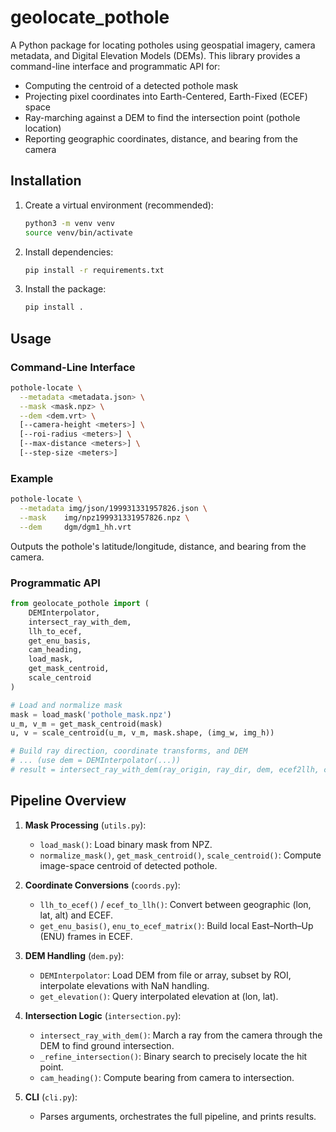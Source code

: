 # geolocate_pothole

A Python package for locating potholes using geospatial imagery, camera metadata, and Digital Elevation Models (DEMs). This library provides a command-line interface and programmatic API for:

- Computing the centroid of a detected pothole mask
- Projecting pixel coordinates into Earth-Centered, Earth-Fixed (ECEF) space
- Ray-marching against a DEM to find the intersection point (pothole location)
- Reporting geographic coordinates, distance, and bearing from the camera

## Installation

1. Create a virtual environment (recommended):
   ```bash
   python3 -m venv venv
   source venv/bin/activate
   ```
2. Install dependencies:
   ```bash
   pip install -r requirements.txt
   ```
3. Install the package:
   ```bash
   pip install .
   ```

## Usage

### Command-Line Interface

```bash
pothole-locate \
  --metadata <metadata.json> \
  --mask <mask.npz> \
  --dem <dem.vrt> \
  [--camera-height <meters>] \
  [--roi-radius <meters>] \
  [--max-distance <meters>] \
  [--step-size <meters>]
```

### Example

```bash
pothole-locate \
  --metadata img/json/199931331957826.json \
  --mask    img/npz199931331957826.npz \
  --dem     dgm/dgm1_hh.vrt
```

Outputs the pothole's latitude/longitude, distance, and bearing from the camera.

### Programmatic API

```python
from geolocate_pothole import (
    DEMInterpolator,
    intersect_ray_with_dem,
    llh_to_ecef,
    get_enu_basis,
    cam_heading,
    load_mask,
    get_mask_centroid,
    scale_centroid
)

# Load and normalize mask
mask = load_mask('pothole_mask.npz')
u_m, v_m = get_mask_centroid(mask)
u, v = scale_centroid(u_m, v_m, mask.shape, (img_w, img_h))

# Build ray direction, coordinate transforms, and DEM
# ... (use dem = DEMInterpolator(...))
# result = intersect_ray_with_dem(ray_origin, ray_dir, dem, ecef2llh, cam_height)
```

## Pipeline Overview

1. **Mask Processing** (`utils.py`):
   - `load_mask()`: Load binary mask from NPZ.
   - `normalize_mask()`, `get_mask_centroid()`, `scale_centroid()`: Compute image-space centroid of detected pothole.

2. **Coordinate Conversions** (`coords.py`):
   - `llh_to_ecef()` / `ecef_to_llh()`: Convert between geographic (lon, lat, alt) and ECEF.
   - `get_enu_basis()`, `enu_to_ecef_matrix()`: Build local East–North–Up (ENU) frames in ECEF.

3. **DEM Handling** (`dem.py`):
   - `DEMInterpolator`: Load DEM from file or array, subset by ROI, interpolate elevations with NaN handling.
   - `get_elevation()`: Query interpolated elevation at (lon, lat).

4. **Intersection Logic** (`intersection.py`):
   - `intersect_ray_with_dem()`: March a ray from the camera through the DEM to find ground intersection.
   - `_refine_intersection()`: Binary search to precisely locate the hit point.
   - `cam_heading()`: Compute bearing from camera to intersection.

5. **CLI** (`cli.py`):
   - Parses arguments, orchestrates the full pipeline, and prints results.

